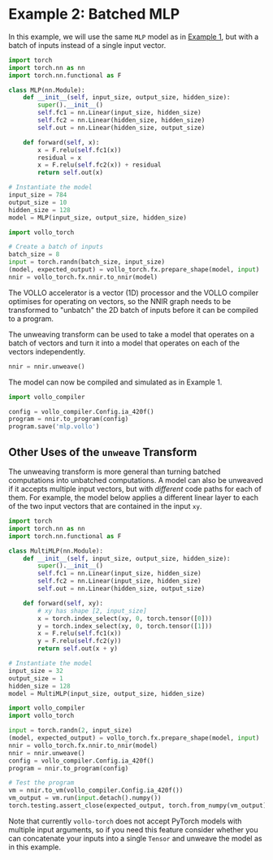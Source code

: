 # Example 2: Batched MLP

In this example, we will use the same `MLP` model as in [Example
1](example-1-mlp.md), but with a batch of inputs instead of a single input
vector.

```python
import torch
import torch.nn as nn
import torch.nn.functional as F

class MLP(nn.Module):
    def __init__(self, input_size, output_size, hidden_size):
        super().__init__()
        self.fc1 = nn.Linear(input_size, hidden_size)
        self.fc2 = nn.Linear(hidden_size, hidden_size)
        self.out = nn.Linear(hidden_size, output_size)

    def forward(self, x):
        x = F.relu(self.fc1(x))
        residual = x
        x = F.relu(self.fc2(x)) + residual
        return self.out(x)

# Instantiate the model
input_size = 784
output_size = 10
hidden_size = 128
model = MLP(input_size, output_size, hidden_size)

import vollo_torch

# Create a batch of inputs
batch_size = 8
input = torch.randn(batch_size, input_size)
(model, expected_output) = vollo_torch.fx.prepare_shape(model, input)
nnir = vollo_torch.fx.nnir.to_nnir(model)
```

The VOLLO accelerator is a vector (1D) processor and the VOLLO compiler
optimises for operating on vectors, so the NNIR graph needs to be transformed
to "unbatch" the 2D batch of inputs before it can be compiled to a program.

The unweaving transform can be used to take a model that operates on a batch of
vectors and turn it into a model that operates on each of the vectors
independently.

```python
nnir = nnir.unweave()
```

The model can now be compiled and simulated as in Example 1.

```python
import vollo_compiler

config = vollo_compiler.Config.ia_420f()
program = nnir.to_program(config)
program.save('mlp.vollo')
```

## Other Uses of the `unweave` Transform

The unweaving transform is more general than turning batched computations into
unbatched computations.
A model can also be unweaved if it accepts multiple input vectors, but with
_different_ code paths for each of them.
For example, the model below applies a different linear layer to each of the two
input vectors that are contained in the input `xy`.

```python
import torch
import torch.nn as nn
import torch.nn.functional as F

class MultiMLP(nn.Module):
    def __init__(self, input_size, output_size, hidden_size):
        super().__init__()
        self.fc1 = nn.Linear(input_size, hidden_size)
        self.fc2 = nn.Linear(input_size, hidden_size)
        self.out = nn.Linear(hidden_size, output_size)

    def forward(self, xy):
        # xy has shape [2, input_size]
        x = torch.index_select(xy, 0, torch.tensor([0]))
        y = torch.index_select(xy, 0, torch.tensor([1]))
        x = F.relu(self.fc1(x))
        y = F.relu(self.fc2(y))
        return self.out(x + y)

# Instantiate the model
input_size = 32
output_size = 1
hidden_size = 128
model = MultiMLP(input_size, output_size, hidden_size)

import vollo_compiler
import vollo_torch

input = torch.randn(2, input_size)
(model, expected_output) = vollo_torch.fx.prepare_shape(model, input)
nnir = vollo_torch.fx.nnir.to_nnir(model)
nnir = nnir.unweave()
config = vollo_compiler.Config.ia_420f()
program = nnir.to_program(config)

# Test the program
vm = nnir.to_vm(vollo_compiler.Config.ia_420f())
vm_output = vm.run(input.detach().numpy())
torch.testing.assert_close(expected_output, torch.from_numpy(vm_output))
```

Note that currently `vollo-torch` does not accept PyTorch models with multiple
input arguments, so if you need this feature consider whether you can
concatenate your inputs into a single `Tensor` and unweave the model as in this
example.
